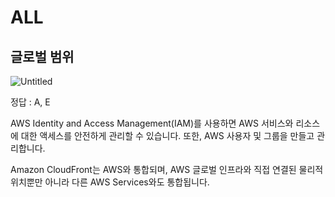 
# ALL

## 글로벌 범위

![Untitled](https://user-images.githubusercontent.com/52230415/110814075-7141a980-82cc-11eb-8e49-abefdee8a185.png)

정답 : A, E

AWS Identity and Access Management(IAM)를 사용하면 AWS 서비스와 리소스에 대한 액세스를 안전하게 관리할 수 있습니다. 또한, AWS 사용자 및 그룹을 만들고 관리합니다.

Amazon CloudFront는 AWS와 통합되며, AWS 글로벌 인프라와 직접 연결된 물리적 위치뿐만 아니라 다른 AWS Services와도 통합됩니다.
